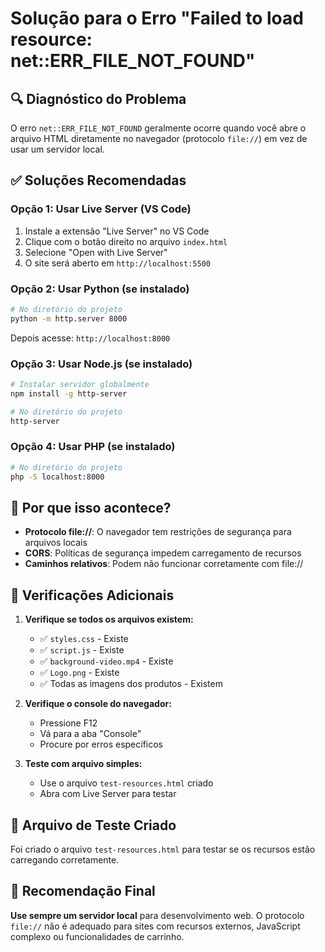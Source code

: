 # Solução para o Erro "Failed to load resource: net::ERR_FILE_NOT_FOUND"

## 🔍 **Diagnóstico do Problema**

O erro `net::ERR_FILE_NOT_FOUND` geralmente ocorre quando você abre o arquivo HTML diretamente no navegador (protocolo `file://`) em vez de usar um servidor local.

## ✅ **Soluções Recomendadas**

### **Opção 1: Usar Live Server (VS Code)**
1. Instale a extensão "Live Server" no VS Code
2. Clique com o botão direito no arquivo `index.html`
3. Selecione "Open with Live Server"
4. O site será aberto em `http://localhost:5500`

### **Opção 2: Usar Python (se instalado)**
```bash
# No diretório do projeto
python -m http.server 8000
```
Depois acesse: `http://localhost:8000`

### **Opção 3: Usar Node.js (se instalado)**
```bash
# Instalar servidor globalmente
npm install -g http-server

# No diretório do projeto
http-server
```

### **Opção 4: Usar PHP (se instalado)**
```bash
# No diretório do projeto
php -S localhost:8000
```

## 🚨 **Por que isso acontece?**

- **Protocolo file://**: O navegador tem restrições de segurança para arquivos locais
- **CORS**: Políticas de segurança impedem carregamento de recursos
- **Caminhos relativos**: Podem não funcionar corretamente com file://

## 🔧 **Verificações Adicionais**

1. **Verifique se todos os arquivos existem:**
   - ✅ `styles.css` - Existe
   - ✅ `script.js` - Existe  
   - ✅ `background-video.mp4` - Existe
   - ✅ `Logo.png` - Existe
   - ✅ Todas as imagens dos produtos - Existem

2. **Verifique o console do navegador:**
   - Pressione F12
   - Vá para a aba "Console"
   - Procure por erros específicos

3. **Teste com arquivo simples:**
   - Use o arquivo `test-resources.html` criado
   - Abra com Live Server para testar

## 📝 **Arquivo de Teste Criado**

Foi criado o arquivo `test-resources.html` para testar se os recursos estão carregando corretamente.

## 🎯 **Recomendação Final**

**Use sempre um servidor local** para desenvolvimento web. O protocolo `file://` não é adequado para sites com recursos externos, JavaScript complexo ou funcionalidades de carrinho.

